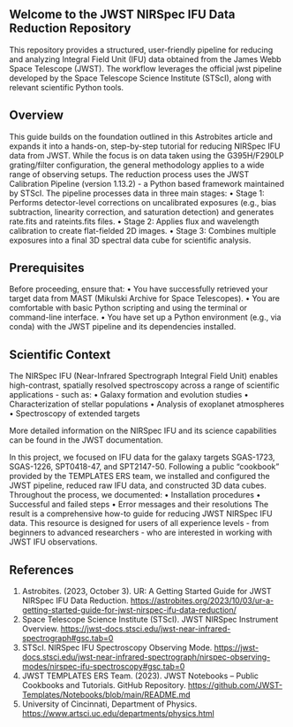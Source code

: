 ## Welcome to the JWST NIRSpec IFU Data Reduction Repository

This repository provides a structured, user-friendly pipeline for reducing and analyzing Integral Field Unit (IFU) data obtained from the James Webb Space Telescope (JWST). The workflow leverages the official jwst pipeline developed by the Space Telescope Science Institute (STScI), along with relevant scientific Python tools.

## Overview

This guide builds on the foundation outlined in this Astrobites article and expands it into a hands-on, step-by-step tutorial for reducing NIRSpec IFU data from JWST. While the focus is on data taken using the G395H/F290LP grating/filter configuration, the general methodology applies to a wide range of observing setups.
The reduction process uses the JWST Calibration Pipeline (version 1.13.2) - a Python based framework maintained by STScI. The pipeline processes data in three main stages:
	•	Stage 1: Performs detector-level corrections on uncalibrated exposures (e.g., bias subtraction, linearity correction, and saturation detection) and generates rate.fits and rateints.fits files.
	•	Stage 2: Applies flux and wavelength calibration to create flat-fielded 2D images.
	•	Stage 3: Combines multiple exposures into a final 3D spectral data cube for scientific analysis.

## Prerequisites

Before proceeding, ensure that:
	•	You have successfully retrieved your target data from MAST (Mikulski Archive for Space Telescopes).
	•	You are comfortable with basic Python scripting and using the terminal or command-line interface.
	•	You have set up a Python environment (e.g., via conda) with the JWST pipeline and its dependencies installed.

## Scientific Context

The NIRSpec IFU (Near-Infrared Spectrograph Integral Field Unit) enables high-contrast, spatially resolved spectroscopy across a range of scientific applications - such as:
	•	Galaxy formation and evolution studies
	•	Characterization of stellar populations
	•	Analysis of exoplanet atmospheres
	•	Spectroscopy of extended targets

More detailed information on the NIRSpec IFU and its science capabilities can be found in the JWST documentation.

In this project, we focused on IFU data for the galaxy targets SGAS-1723, SGAS-1226, SPT0418-47, and SPT2147-50. Following a public “cookbook” provided by the TEMPLATES ERS team, we installed and configured the JWST pipeline, reduced raw IFU data, and constructed 3D data cubes.
Throughout the process, we documented:
	•	Installation procedures
	•	Successful and failed steps
	•	Error messages and their resolutions
The result is a comprehensive how-to guide for reducing JWST NIRSpec IFU data. This resource is designed for users of all experience levels - from beginners to advanced researchers - who are interested in working with JWST IFU observations.

## References
1. Astrobites. (2023, October 3). UR: A Getting Started Guide for JWST NIRSpec IFU Data Reduction. https://astrobites.org/2023/10/03/ur-a-getting-started-guide-for-jwst-nirspec-ifu-data-reduction/
2. Space Telescope Science Institute (STScI). JWST NIRSpec Instrument Overview. https://jwst-docs.stsci.edu/jwst-near-infrared-spectrograph#gsc.tab=0
3. STScI. NIRSpec IFU Spectroscopy Observing Mode. https://jwst-docs.stsci.edu/jwst-near-infrared-spectrograph/nirspec-observing-modes/nirspec-ifu-spectroscopy#gsc.tab=0
4. JWST TEMPLATES ERS Team. (2023). JWST Notebooks – Public Cookbooks and Tutorials. GitHub Repository. https://github.com/JWST-Templates/Notebooks/blob/main/README.md
5. University of Cincinnati, Department of Physics. https://www.artsci.uc.edu/departments/physics.html
